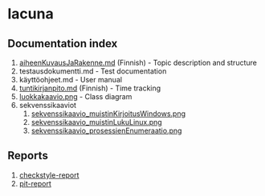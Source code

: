# lacuna
## Documentation index

1. [aiheenKuvausJaRakenne.md](https://github.com/cxcorp/lacuna/blob/master/dokumentaatio/aiheenKuvausJaRakenne.md) (Finnish) - Topic description and structure
2. testausdokumentti.md - Test documentation
3. käyttöohjeet.md - User manual
4. [tuntikirjanpito.md](https://github.com/cxcorp/lacuna/blob/master/dokumentaatio/tuntikirjanpito.md) (Finnish) - Time tracking
5. [luokkakaavio.png](https://raw.githubusercontent.com/cxcorp/lacuna/master/dokumentaatio/luokkakaavio.png) - Class diagram
6. sekvenssikaaviot
    1. [sekvenssikaavio_muistinKirjoitusWindows.png](https://raw.githubusercontent.com/cxcorp/lacuna/master/dokumentaatio/sekvenssikaavio_muistinKirjoitusWindows.png)
    2. [sekvenssikaavio_muistinLukuLinux.png](https://raw.githubusercontent.com/cxcorp/lacuna/master/dokumentaatio/sekvenssikaavio_muistinLukuLinux.png)
    3. [sekvenssikaavio_prosessienEnumeraatio.png](https://raw.githubusercontent.com/cxcorp/lacuna/master/dokumentaatio/sekvenssikaavio_prosessienEnumeraatio.png)


## Reports
1. [checkstyle-report](https://htmlpreview.github.io/?https://github.com/cxcorp/lacuna/blob/master/dokumentaatio/checkstyle-raportti/checkstyle.html)
2. [pit-report](https://htmlpreview.github.io/?https://raw.githubusercontent.com/cxcorp/lacuna/master/dokumentaatio/pit-raportti/201702172232/index.html)
